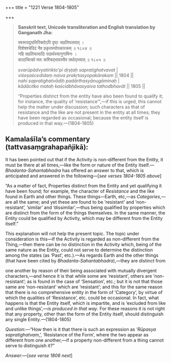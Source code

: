 +++
title = "1221 Verse 1804-1805"

+++
> **Sanskrit text, Unicode transliteration and English translation by Ganganath Jha:** 
>
> स्वरूपाद्व्यतिरिक्तोऽपि दृष्टः सप्रतिघत्ववत् ।  
> विशेषश्चेदिदं नैव प्रकृतस्योपकारकम् ॥ १८०४ ॥  
> नहि सप्रतिघत्वादिः पदार्थस्यानुगामिनः ।  
> कादाचित्को मतः कश्चिद्भावस्यैव तथोद्भवात् ॥ १८०५ ॥ 
>
> *svarūpādvyatirikto'pi dṛṣṭaḥ sapratighatvavat* \|  
> *viśeṣaścedidaṃ naiva prakṛtasyopakārakam* \|\| 1804 \|\|  
> *nahi sapratighatvādiḥ padārthasyānugāminaḥ* \|  
> *kādācitko mataḥ kaścidbhāvasyaiva tathodbhavāt* \|\| 1805 \|\| 
>
> “Properties distinct from the entity have also been found to qualify it; for instance, the quality of ‘resistance’”,—if this is urged, this cannot help the matter under discussion; such characters as that of resistance and the like are not present in the entity at all times; they have been regarded as occasional; because the entity itself is produced in that way.—(1804-1805)



## Kamalaśīla’s commentary (tattvasaṃgrahapañjikā):

It has been pointed out that if the Activity is non-different from the Entity, it must be there at all times,—like the form or nature of the Entity itself.—*Bhadanta-Sahantabhadra* has offered an answer to that, which is anticipated and answered in the following—[*see verses 1804-1805 above*]

“As a matter of fact, Properties distinct from the Entity and yet qualifying it have been found; for example, the character of *Resistance* and the like found in Earth and other things. These things—Earth, etc,—as *Categories*,—are all the same; and yet these are found to be ‘resistant’ and ‘non-resistant’, ‘similar’ and ‘dissimilar’,—thus being qualified by properties which are distinct from the form of the things themselves. In the same manner, the Entity could be qualified by Activity, which may be different from the Entity itself.”

This explanation will not help the present topic. The topic under consideration is this—If the Activity is regarded as non-different from the Thing,—then there can be no distinction in the Activity which, being of the same nature as the Entity, could not serve to determine the distinction among the states (as ‘Past’, etc.).—As regards Earth and the other things (that have been cited by *Bhadanta-Sahantabhadra*),—they are distinct from

one another by reason of their being associated with mutually divergent characters,—and hence it is that while some are ‘resistant’, others are ‘non-resistant’; as is found in the case of ‘Sensation’, etc.; but it is not that those same are ‘non-resistant’ which are ‘resistant’; and this for the same reason that there is no comprehensive entity in the form of ‘Category’, by virtue of which the qualities of ‘Resistance’, etc. could be occasional. In fact, what happens is that the Entity itself, which is impartite, and is ‘excluded from like and unlike things’,—*is produced in that way*. For these reasons it is not right that any property, other than the form of the Entity itself, should distinguish any single Entity.—(1804-1805)

*Question*:—“How then is it that there is such an expression as ‘*Rūpasya sapratighatvam*,’, ‘Resistance of the Form’, where the two appear as different from one another,—if a property non-different from a thing cannot serve to distinguish it?”

*Answer*:—[*see verse 1806 next*]


